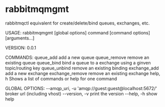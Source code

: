 rabbitmqmgmt
============

rabbitmqctl equivalent for create/delete/bind queues, exchanges, etc.

USAGE:
   rabbitmqmgmt [global options] command [command options] [arguments...]

VERSION:
   0.0.1

COMMANDS:
   queue_add		add a new queue
   queue_remove		remove an existing queue
   queue_bind		bind a queue to a exchange using a ginven topic/routing key
   queue_unbind		remove an existing binding
   exchange_add		add a new exchange
   exchange_remove	remove an existing exchange
   help, h		Shows a list of commands or help for one command
   
GLOBAL OPTIONS:
   --amqp_uri, -u 'amqp://guest:guest@localhost:5672/'	broker url (including vhost)
   --version, -v					print the version
   --help, -h						show help
   

